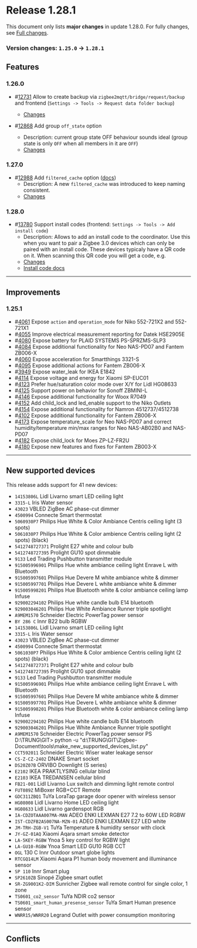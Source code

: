 # Release 1.28.1

This document only lists **major changes** in update 1.28.0. For fully changes, see [Full changes](https://github.com/Koenkk/zigbee2mqtt/compare/1.25.0...1.28.1).

### Version changes: `1.25.0` &rarr; `1.28.1`

## Features

### 1.26.0
- #[12731](https://github.com/Koenkk/zigbee2mqtt/discussions/12731) Allow to create backup via `zigbee2mqtt/bridge/request/backup` and frontend (`Settings -> Tools -> Request data folder backup`)
  - [Changes](https://github.com/Koenkk/zigbee2mqtt/pull/12797/commits/7f304fbc20e89f0120d98b7bc6f1429722a53910)

- #[12868](https://github.com/Koenkk/zigbee2mqtt/pull/12868) Add group `off_state` option
  - Description: current group state OFF behaviour sounds ideal (group state is only `OFF` when all members in it are `OFF`)
  - [Changes](https://github.com/Koenkk/zigbee2mqtt/pull/12868/files)

### 1.27.0
- #[12988](https://github.com/Koenkk/zigbee2mqtt/pull/12988) Add `filtered_cache` option ([docs](https://www.zigbee2mqtt.io/guide/configuration/devices-groups.html#common-device-options))
  - Description: A new `filtered_cache` was introduced to keep naming consistent.
  - [Changes](https://github.com/Koenkk/zigbee2mqtt/pull/12988/files)

### 1.28.0
- #[13780](https://github.com/Koenkk/zigbee2mqtt/pull/13780) Support install codes (frontend: `Settings -> Tools -> Add install code`)
  - Description: Allows to add an install code to the coordinator. Use this when you want to pair a Zigbee 3.0 devices which can only be paired with an install code. These devices typicaly have a QR code on it. When scanning this QR code you will get a code, e.g.
  - [Changes](https://github.com/Koenkk/zigbee2mqtt/pull/13780/files)
  - [Install code docs](https://github.com/Koenkk/zigbee2mqtt.io/pull/1540)

---

## Improvements

### 1.25.1
- #[4061](https://github.com/Koenkk/zigbee-herdsman-converters/pull/4061) Expose `action` and `operation_mode` for Niko 552-721X2 and 552-721X1
- #[4055](https://github.com/Koenkk/zigbee-herdsman-converters/pull/4055) Improve electrical measurement reporting for Datek HSE2905E
- #[4080](https://github.com/Koenkk/zigbee-herdsman-converters/pull/4080) Expose battery for PLAID SYSTEMS PS-SPRZMS-SLP3
- #[4084](https://github.com/Koenkk/zigbee-herdsman-converters/pull/4084) Expose additional functionality for Neo NAS-PD07 and Fantem ZB006-X
- #[4060](https://github.com/Koenkk/zigbee-herdsman-converters/pull/4060) Expose acceleration for Smartthings 3321-S
- #[4095](https://github.com/Koenkk/zigbee-herdsman-converters/pull/4095) Expose additional actions for Fantem ZB006-X
- #[3949](https://github.com/Koenkk/zigbee2mqtt/issues/3949) Expose water_leak for IKEA E1842
- #[4114](https://github.com/Koenkk/zigbee-herdsman-converters/pull/4114) Expose voltage and energy for Xiaomi SP-EUC01
- #[4123](https://github.com/Koenkk/zigbee-herdsman-converters/pull/4123) Prefer hue/saturation color mode over X/Y for Lidl HG08633
- #[4125](https://github.com/Koenkk/zigbee-herdsman-converters/pull/4125) Support power on behavior for Sonoff ZBMINI-L 
- #[4146](https://github.com/Koenkk/zigbee-herdsman-converters/pull/4146) Expose additional functionality for Woox R7049
- #[4152](https://github.com/Koenkk/zigbee-herdsman-converters/pull/4152) Add child_lock and led_enable support to the Niko Outlets
- #[4154](https://github.com/Koenkk/zigbee-herdsman-converters/pull/4154) Expose additional functionality for Namron 4512737/4512738
- #[4102](https://github.com/Koenkk/zigbee-herdsman-converters/pull/4102) Expose additional functionality for Fantem ZB006-X
- #[4173](https://github.com/Koenkk/zigbee-herdsman-converters/pull/4173) Expose temperature_scale for Neo NAS-PD07 and correct humidity/temperature min/max ranges for Neo NAS-AB02B0 and NAS-PD07
- #[4182](https://github.com/Koenkk/zigbee-herdsman-converters/pull/4182) Expose child_lock for Moes ZP-LZ-FR2U
- #[4180](https://github.com/Koenkk/zigbee-herdsman-converters/pull/4180) Expose new features and fixes for Fantem ZB003-X
  
---

## New supported devices
This release adds support for 41 new devices:

- `14153806L` Lidl Livarno smart LED ceiling light
- `3315-L` Iris Water sensor
- `43023` VBLED ZigBee AC phase-cut dimmer
- `4500994` Connecte Smart thermostat
- `5060930P7` Philips Hue White & Color Ambiance Centris ceiling light (3 spots)        
- `5061030P7` Philips Hue White & Color ambience Centris ceiling light (2 spots) (black)
- `5412748727371` Prolight E27 white and colour bulb
- `5412748727395` Prolight GU10 spot dimmable
- `9133` Led Trading Pushbutton transmitter module
- `915005996901` Philips Hue white ambiance ceiling light Enrave L with Bluetooth
- `915005997601` Philips Hue Devere M white ambiance white & dimmer
- `915005997701` Philips Hue Devere L white ambiance white & dimmer
- `915005998201` Philips Hue Bluetooth white & color ambiance ceiling lamp Infuse
- `929002294102` Philips Hue white candle bulb E14 bluetooth
- `929003046201` Philips Hue White Ambiance Runner triple spotlight
- `A9MEM1570` Schneider Electric PowerTag power sensor
- `BY 286 C` Innr B22 bulb RGBW
- `14153806L` Lidl Livarno smart LED ceiling light
- `3315-L` Iris Water sensor
- `43023` VBLED ZigBee AC phase-cut dimmer
- `4500994` Connecte Smart thermostat
- `5061030P7` Philips Hue White & Color ambience Centris ceiling light (2 spots) (black)
- `5412748727371` Prolight E27 white and colour bulb
- `5412748727395` Prolight GU10 spot dimmable
- `9133` Led Trading Pushbutton transmitter module
- `915005996901` Philips Hue white ambiance ceiling light Enrave L with Bluetooth
- `915005997601` Philips Hue Devere M white ambiance white & dimmer
- `915005997701` Philips Hue Devere L white ambiance white & dimmer
- `915005998201` Philips Hue Bluetooth white & color ambiance ceiling lamp Infuse
- `929002294102` Philips Hue white candle bulb E14 bluetooth
- `929003046201` Philips Hue White Ambiance Runner triple spotlight
- `A9MEM1570` Schneider Electric PowerTag power sensor
PS D:\TRUNG\GIT> python -u "d:\TRUNG\GIT\Zigbee-Document\tools\make_new_supported_devices_list.py"
- `CCT592011` Schneider Electric Wiser water leakage sensor
- `CS-Z-CZ-2402` DNAKE Smart socket
- `DS20Z07B` ORVIBO Downlight (S series)
- `E2102` IKEA PRAKTLYSING cellular blind
- `E2103` IKEA TREDANSEN cellular blind
- `FB21-001` Lidl Livarno Lux switch and dimming light remote control
- `FUT089Z` MiBoxer RGB+CCT Remote
- `GDC311ZBQ1` TuYa LoraTap garage door opener with wireless sensor
- `HG08008` Lidl Livarno Home LED ceiling light
- `HG08633` Lidl Livarno gardenspot RGB
- `IA-CDZOTAAA007MA-MAN` ADEO ENKI LEXMAN E27 7.2 to 60W LED RGBW
- `IST-CDZFB2AS007NA-MZN-01` ADEO ENKI LEXMAN E27 LED white
- `JM-TRH-ZGB-V1` TuYa Temperature & humidity sensor with clock
- `JY-GZ-01AQ` Xiaomi Aqara smart smoke detector
- `LA-5KEY-RGBW` Ynoa 5 key control for RGBW light
- `LA-GU10-RGBW` Ynoa Smart LED GU10 RGB CCT
- `OGL` 130 C Innr Outdoor smart globe lights
- `RTCGQ14LM` Xiaomi Aqara P1 human body movement and illuminance sensor
- `SP 110` Innr Smart plug
- `SP2610ZB` Sinopé Zigbee smart outlet
- `SR-ZG9001K2-DIM` Sunricher Zigbee wall remote control for single color, 1 zone
- `TS0601_co2_sensor` TuYa NDIR co2 sensor
- `TS0601_smart_human_presense_sensor` TuYa Smart Human presence sensor
- `WNRR15/WNRR20` Legrand Outlet with power consumption monitoring

---

## Conflicts

